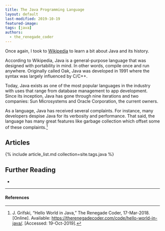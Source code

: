 ```yaml
---
title: The Java Programming Language
layout: default
last-modified: 2019-10-19
featured-image: 
tags: [java]
authors:
  - the_renegade_coder
---
```


Once again, I took to [Wikipedia][2] to learn a bit about Java and its history.

According to Wikipedia, Java is a general-purpose language that was designed with portability in mind. In other words, compile once and run anywhere. Originally called Oak, Java was developed in 1991 where the syntax was largely influenced by C/C++.

Today, Java exists as one of the most popular languages in the industry with uses that range from database management to app development. Since its inception, Java has gone through nine iterations and two companies: Sun Microsystems and Oracle Corporation, the current owners.

As a language, Java has received several complaints. For instance, many developers despise Java for its verbosity and performance. That said, the language has many great features like garbage collection which offset some of these complaints.[^1]

## Articles

{% include article_list.md collection=site.tags.java %}

## Further Reading

-

---

#### References

[^1]: J. Grifski, “Hello World in Java,” The Renegade Coder, 17-Mar-2018. [Online]. Available: https://therenegadecoder.com/code/hello-world-in-java/. [Accessed: 19-Oct-2019].

[2]: https://en.wikipedia.org/wiki/Java_(programming_language)
